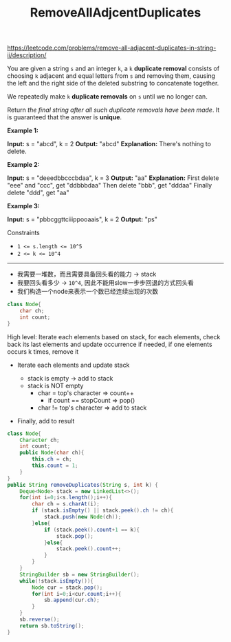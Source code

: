 ﻿---
layout: default
title: RemoveAllAdjcentDuplicates
narrow: true
---
https://leetcode.com/problems/remove-all-adjacent-duplicates-in-string-ii/description/

You are given a string `s` and an integer `k`, a `k` **duplicate removal** consists of choosing `k` adjacent and equal letters from `s` and removing them, causing the left and the right side of the deleted substring to concatenate together.

We repeatedly make `k` **duplicate removals** on `s` until we no longer can.

Return _the final string after all such duplicate removals have been made_. It is guaranteed that the answer is **unique**.

**Example 1:**

**Input:** s = "abcd", k = 2
**Output:** "abcd"
**Explanation:** There's nothing to delete.

**Example 2:**

**Input:** s = "deeedbbcccbdaa", k = 3
**Output:** "aa"
**Explanation:** 
First delete "eee" and "ccc", get "ddbbbdaa"
Then delete "bbb", get "dddaa"
Finally delete "ddd", get "aa"

**Example 3:**

**Input:** s = "pbbcggttciiippooaais", k = 2
**Output:** "ps"

Constraints
- `1 <= s.length <= 10^5`
- `2 <= k <= 10^4`
***
- 我需要一堆数，而且需要具备回头看的能力 -> stack
- 我要回头看多少 -> `10^4`, 因此不能用slow一步步回退的方式回头看
- 我们构造一个node来表示一个数已经连续出现的次数
```java
class Node{
	char ch;
	int count;
}
```

High level: Iterate each elements based on stack, for each elements, check back its last elements and update occurrence if needed, if one elements occurs k times, remove it
- Iterate each elements and update stack
	- stack is empty -> add to stack
	- stack is NOT empty
		- char = top's character => count++
			- if count == stopCount => pop()
		- char != top's character => add to stack

- Finally, add to result

```java
class Node{  
    Character ch;  
    int count;  
    public Node(char ch){  
        this.ch = ch;  
        this.count = 1;  
    }  
}  
public String removeDuplicates(String s, int k) {  
    Deque<Node> stack = new LinkedList<>();  
    for(int i=0;i<s.length();i++){  
        char ch = s.charAt(i);  
        if (stack.isEmpty() || stack.peek().ch != ch){  
            stack.push(new Node(ch));  
        }else{  
            if (stack.peek().count+1 == k){  
                stack.pop();  
            }else{  
                stack.peek().count++;  
            }  
        }  
    }  
    StringBuilder sb = new StringBuilder();  
    while(!stack.isEmpty()){  
        Node cur = stack.pop();  
        for(int i=0;i<cur.count;i++){  
            sb.append(cur.ch);  
        }  
    }  
    sb.reverse();  
    return sb.toString();  
}
```